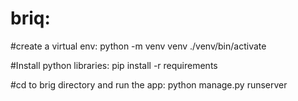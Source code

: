 # briq:

#create a virtual env:
python -m venv venv
./venv/bin/activate

#Install python libraries:
pip install -r requirements

#cd to brig directory and run the app:
python manage.py runserver
